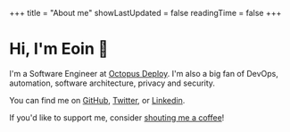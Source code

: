 +++
title = "About me"
showLastUpdated = false
readingTime = false
+++

# Hi, I'm Eoin 👋

I'm a Software Engineer at [Octopus Deploy](https://octopus.com).
I'm also a big fan of DevOps, automation, software architecture, privacy and security.

You can find me on [GitHub](https://github.com/yukitsune), [Twitter](https://twitter.com/yukitsune256), or [Linkedin](https://www.linkedin.com/in/eoinmoth).

If you'd like to support me, consider [shouting me a coffee](https://www.buymeacoffee.com/yukitsune256)!
